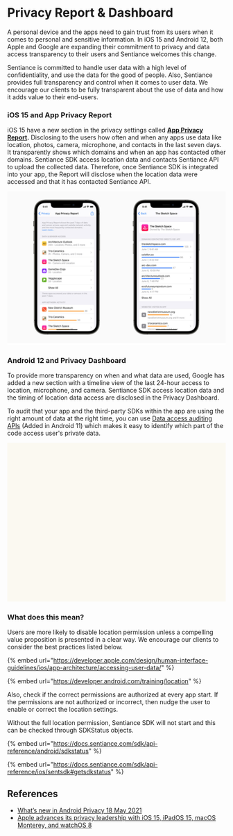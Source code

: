 # Privacy Report & Dashboard

A personal device and the apps need to gain trust from its users when it comes to personal and sensitive information. In iOS 15 and Android 12, both Apple and Google are expanding their commitment to privacy and data access transparency to their users and Sentiance welcomes this change.

Sentiance is committed to handle user data with a high level of confidentiality, and use the data for the good of people. Also, Sentiance provides full transparency and control when it comes to user data. We encourage our clients to be fully transparent about the use of data and how it adds value to their end-users.

### iOS 15 and App Privacy Report

iOS 15 have a new section in the privacy settings called [**App Privacy Report**](https://www.apple.com/newsroom/2021/06/apple-advances-its-privacy-leadership-with-ios-15-ipados-15-macos-monterey-and-watchos-8/#:\~:text=Check%20Up%20on%20App%20Privacy)**.** Disclosing to the users how often and when any apps use data like location, photos, camera, microphone, and contacts in the last seven days. It transparently shows which domains and when an app has contacted other domains. Sentiance SDK access location data and contacts Sentiance API to upload the collected data. Therefore, once Sentiance SDK is integrated into your app, the Report will disclose when the location data were accessed and that it has contacted Sentiance API.

![](<../.gitbook/assets/Untitled drawing (1).png>)

### Android 12 and Privacy Dashboard

To provide more transparency on when and what data are used, Google has added a new section with a timeline view of the last 24-hour access to location, microphone, and camera. Sentiance SDK access location data and the timing of location data access are disclosed in the Privacy Dashboard.

To audit that your app and the third-party SDKs within the app are using the right amount of data at the right time, you can use [Data access auditing APIs](https://developer.android.com/guide/topics/data/audit-access) (Added in Android 11) which makes it easy to identify which part of the code access user's private data.

![](../.gitbook/assets/untitled.gif)



### What does this mean?

Users are more likely to disable location permission unless a compelling value proposition is presented in a clear way. We encourage our clients to consider the best practices listed below.

{% embed url="https://developer.apple.com/design/human-interface-guidelines/ios/app-architecture/accessing-user-data/" %}

{% embed url="https://developer.android.com/training/location" %}

Also, check if the correct permissions are authorized at every app start. If the permissions are not authorized or incorrect, then nudge the user to enable or correct the location settings.&#x20;

Without the full location permission, Sentiance SDK will not start and this can be checked through SDKStatus objects.

{% embed url="https://docs.sentiance.com/sdk/api-reference/android/sdkstatus" %}

{% embed url="https://docs.sentiance.com/sdk/api-reference/ios/sentsdk#getsdkstatus" %}





## References

* [What’s new in Android Privacy 18 May 2021](https://android-developers.googleblog.com/2021/05/android-security-and-privacy-recap.html)
* [Apple advances its privacy leadership with iOS 15, iPadOS 15, macOS Monterey, and watchOS 8](https://www.apple.com/newsroom/2021/06/apple-advances-its-privacy-leadership-with-ios-15-ipados-15-macos-monterey-and-watchos-8)

